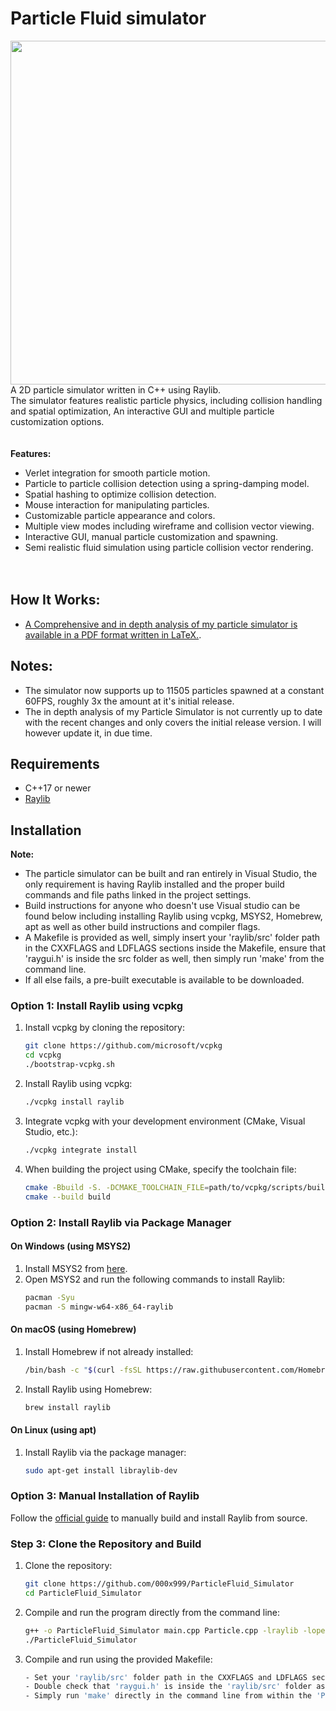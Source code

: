 # Particle Fluid simulator

<img align="right" width="550" src="https://github.com/000x999/000x999_gifs/blob/main/GHub_3_1.gif">


A 2D particle simulator written in C++ using Raylib. <br>The simulator features realistic particle physics, including collision handling and spatial optimization, An interactive GUI and multiple particle customization options.
<br><br><br>
**Features:**
- Verlet integration for smooth particle motion.
- Particle to particle collision detection using a spring-damping model.
- Spatial hashing to optimize collision detection.
- Mouse interaction for manipulating particles.
- Customizable particle appearance and colors.
- Multiple view modes including wireframe and collision vector viewing.
- Interactive GUI, manual particle customization and spawning.
- Semi realistic fluid simulation using particle collision vector rendering.
<br><br><br>
## How It Works:
- [A Comprehensive and in depth analysis of my particle simulator is available in a PDF format written in LaTeX.](https://github.com/000x999/ParticleFluid_Simulator/blob/main/Particle_Simulator_Analysis_000x999.pdf).
## **Notes**:
- The simulator now supports up to 11505 particles spawned at a constant 60FPS, roughly 3x the amount at it's initial release.
- The in depth analysis of my Particle Simulator is not currently up to date with the recent changes and only covers the initial release version. I will however update it, in due time.


## Requirements
- C++17 or newer
- [Raylib](https://www.raylib.com/)

## Installation
**Note:**
- The particle simulator can be built and ran entirely in Visual Studio, the only requirement is having Raylib installed and the proper build commands and file paths linked in the project settings.
- Build instructions for anyone who doesn't use Visual studio can be found below including installing Raylib using vcpkg, MSYS2, Homebrew, apt as well as other build instructions and compiler flags.
- A Makefile is provided as well, simply insert your 'raylib/src' folder path in the CXXFLAGS and LDFLAGS sections inside the Makefile, ensure that 'raygui.h' is inside the src folder as well, then simply run 'make' from the command line.
- If all else fails, a pre-built executable is available to be downloaded. 

### Option 1: Install Raylib using **vcpkg**
1. Install vcpkg by cloning the repository:
    ```bash
    git clone https://github.com/microsoft/vcpkg
    cd vcpkg
    ./bootstrap-vcpkg.sh
    ```

2. Install Raylib using vcpkg:
    ```bash
    ./vcpkg install raylib
    ```

3. Integrate vcpkg with your development environment (CMake, Visual Studio, etc.):
    ```bash
    ./vcpkg integrate install
    ```

4. When building the project using CMake, specify the toolchain file:
    ```bash
    cmake -Bbuild -S. -DCMAKE_TOOLCHAIN_FILE=path/to/vcpkg/scripts/buildsystems/vcpkg.cmake
    cmake --build build
    ```

### Option 2: Install Raylib via Package Manager

#### On Windows (using MSYS2)
1. Install MSYS2 from [here](https://www.msys2.org/).
2. Open MSYS2 and run the following commands to install Raylib:
    ```bash
    pacman -Syu
    pacman -S mingw-w64-x86_64-raylib
    ```

#### On macOS (using Homebrew)
1. Install Homebrew if not already installed:
    ```bash
    /bin/bash -c "$(curl -fsSL https://raw.githubusercontent.com/Homebrew/install/HEAD/install.sh)"
    ```
2. Install Raylib using Homebrew:
    ```bash
    brew install raylib
    ```

#### On Linux (using apt)
1. Install Raylib via the package manager:
    ```bash
    sudo apt-get install libraylib-dev
    ```

### Option 3: Manual Installation of Raylib
Follow the [official guide](https://github.com/raysan5/raylib) to manually build and install Raylib from source.

### Step 3: Clone the Repository and Build
1. Clone the repository:
    ```bash
    git clone https://github.com/000x999/ParticleFluid_Simulator
    cd ParticleFluid_Simulator
    ```
2. Compile and run the program directly from the command line:
    ```bash
    g++ -o ParticleFluid_Simulator main.cpp Particle.cpp -lraylib -lopengl32 -lgdi32 -lwinmm -Wno-enum-compare -Wno-unused-variable -fpermissive
    ./ParticleFluid_Simulator
    ```
3. Compile and run using the provided Makefile:
    ```bash
    - Set your 'raylib/src' folder path in the CXXFLAGS and LDFLAGS section inside the Makefile. 
    - Double check that 'raygui.h' is inside the 'raylib/src' folder as well.
    - Simply run 'make' directly in the command line from within the 'ParticleFluid_Simulator' file.  
    ```

